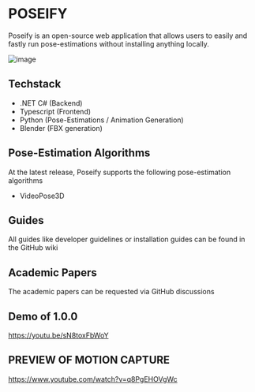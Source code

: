 # POSEIFY
Poseify is an open-source web application that allows users to easily and fastly run pose-estimations without installing anything locally.

![image](https://github.com/fierc3/poseify/assets/16936182/a1f9159c-2aac-4f54-a01b-b22b68b8f95a)

## Techstack
- .NET C# (Backend)
- Typescript (Frontend)
- Python (Pose-Estimations / Animation Generation)
- Blender (FBX generation) 

## Pose-Estimation Algorithms
At the latest release, Poseify supports the following pose-estimation algorithms
- VideoPose3D

## Guides
All guides like developer guidelines or installation guides can be found in the GitHub wiki

## Academic Papers
The academic papers can be requested via GitHub discussions

## Demo of 1.0.0
https://youtu.be/sN8toxFbWoY

## PREVIEW OF MOTION CAPTURE
https://www.youtube.com/watch?v=q8PgEHOVgWc
